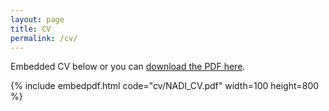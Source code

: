 ```yaml
---
layout: page
title: CV
permalink: /cv/
---
```


Embedded CV below or you can [download the PDF here]("cv/NADI_CV.pdf").

{% include embedpdf.html code="cv/NADI_CV.pdf" width=100 height=800 %}


